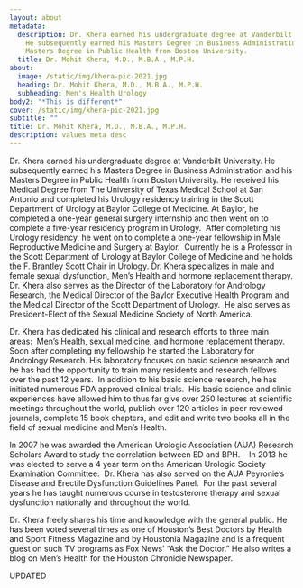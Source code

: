 ```yaml
---
layout: about
metadata:
  description: Dr. Khera earned his undergraduate degree at Vanderbilt University.
    He subsequently earned his Masters Degree in Business Administration and his
    Masters Degree in Public Health from Boston University.
  title: Dr. Mohit Khera, M.D., M.B.A., M.P.H.
about:
  image: /static/img/khera-pic-2021.jpg
  heading: Dr. Mohit Khera, M.D., M.B.A., M.P.H.
  subheading: Men's Health Urology
body2: "*This is different*"
cover: /static/img/khera-pic-2021.jpg
subtitle: ""
title: Dr. Mohit Khera, M.D., M.B.A., M.P.H.
description: values meta desc
---
```

Dr. Khera earned his undergraduate degree at Vanderbilt University. He subsequently earned his Masters Degree in Business Administration and his Masters Degree in Public Health from Boston University. He received his Medical Degree from The University of Texas Medical School at San Antonio and completed his Urology residency training in the Scott Department of Urology at Baylor College of Medicine. At Baylor, he completed a one-year general surgery internship and then went on to complete a five-year residency program in Urology.  After completing his Urology residency, he went on to complete a one-year fellowship in Male Reproductive Medicine and Surgery at Baylor.  Currently he is a Professor in the Scott Department of Urology at Baylor College of Medicine and he holds the F. Brantley Scott Chair in Urology. Dr. Khera specializes in male and female sexual dysfunction, Men’s Health and hormone replacement therapy. Dr. Khera also serves as the Director of the Laboratory for Andrology Research, the Medical Director of the Baylor Executive Health Program and the Medical Director of the Scott Department of Urology.  He also serves as President-Elect of the Sexual Medicine Society of North America. 

Dr. Khera has dedicated his clinical and research efforts to three main areas:  Men’s Health, sexual medicine, and hormone replacement therapy.  Soon after completing my fellowship he started the Laboratory for Andrology Research. His laboratory focuses on basic science research and he has had the opportunity to train many residents and research fellows over the past 12 years.  In addition to his basic science research, he has initiated numerous FDA approved clinical trials.  His basic science and clinic experiences have allowed him to thus far give over 250 lectures at scientific meetings throughout the world, publish over 120 articles in peer reviewed journals, complete 15 book chapters, and edit and write two books all in the field of sexual medicine and Men’s Health.  

In 2007 he was awarded the American Urologic Association (AUA) Research Scholars Award to study the correlation between ED and BPH.    In 2013 he was elected to serve a 4 year term on the American Urologic Society Examination Committee.  Dr. Khera has also served on the AUA Peyronie’s Disease and Erectile Dysfunction Guidelines Panel.  For the past several years he has taught numerous course in testosterone therapy and sexual dysfunction nationally and throughout the world.  

Dr. Khera freely shares his time and knowledge with the general public. He has been voted several times as one of Houston’s Best Doctors by Health and Sport Fitness Magazine and by Houstonia Magazine and is a frequent guest on such TV programs as Fox News’ “Ask the Doctor.” He also writes a blog on Men’s Health for the Houston Chronicle Newspaper.



UPDATED